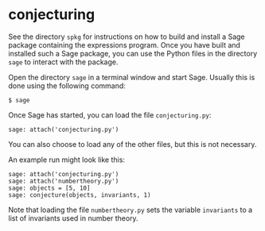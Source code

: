 conjecturing
============

See the directory `spkg` for instructions on how to build and install a Sage package containing the expressions program.
Once you have built and installed such a Sage package, you can use the Python files in the directory `sage` to interact
with the package.

Open the directory `sage` in a terminal window and start Sage. Usually this is done using the following command:

    $ sage

Once Sage has started, you can load the file `conjecturing.py`:

    sage: attach('conjecturing.py')

You can also choose to load any of the other files, but this is not necessary.

An example run might look like this:

    sage: attach('conjecturing.py')
    sage: attach('numbertheory.py')
    sage: objects = [5, 10]
    sage: conjecture(objects, invariants, 1)

Note that loading the file `numbertheory.py` sets the variable `invariants` to a list of invariants used in number theory.
